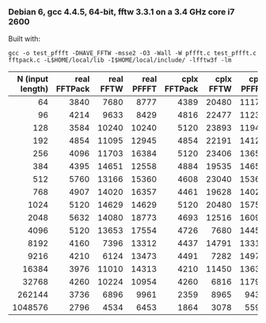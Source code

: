 
### Debian 6, gcc 4.4.5, 64-bit, fftw 3.3.1 on a 3.4 GHz core i7 2600

Built with:

```
gcc -o test_pffft -DHAVE_FFTW -msse2 -O3 -Wall -W pffft.c test_pffft.c fftpack.c -L$HOME/local/lib -I$HOME/local/include/ -lfftw3f -lm
```

| N (input length) | real FFTPack |   real FFTW  |  real PFFFT  | cplx FFTPack |   cplx FFTW  |  cplx PFFFT  |
|-----------------:|-------------:|-------------:|-------------:|-------------:|-------------:|-------------:|
|           64     |      3840    |      7680    |      8777    |      4389    |     20480    |     11171    |
|           96     |      4214    |      9633    |      8429    |      4816    |     22477    |     11238    |
|          128     |      3584    |     10240    |     10240    |      5120    |     23893    |     11947    |
|          192     |      4854    |     11095    |     12945    |      4854    |     22191    |     14121    |
|          256     |      4096    |     11703    |     16384    |      5120    |     23406    |     13653    |
|          384     |      4395    |     14651    |     12558    |      4884    |     19535    |     14651    |
|          512     |      5760    |     13166    |     15360    |      4608    |     23040    |     15360    |
|          768     |      4907    |     14020    |     16357    |      4461    |     19628    |     14020    |
|         1024     |      5120    |     14629    |     14629    |      5120    |     20480    |     15754    |
|         2048     |      5632    |     14080    |     18773    |      4693    |     12516    |     16091    |
|         4096     |      5120    |     13653    |     17554    |      4726    |      7680    |     14456    |
|         8192     |      4160    |      7396    |     13312    |      4437    |     14791    |     13312    |
|         9216     |      4210    |      6124    |     13473    |      4491    |      7282    |     14970    |
|        16384     |      3976    |     11010    |     14313    |      4210    |     11450    |     13631    |
|        32768     |      4260    |     10224    |     10954    |      4260    |      6816    |     11797    |
|       262144     |      3736    |      6896    |      9961    |      2359    |      8965    |      9437    |
|      1048576     |      2796    |      4534    |      6453    |      1864    |      3078    |      5592    |

